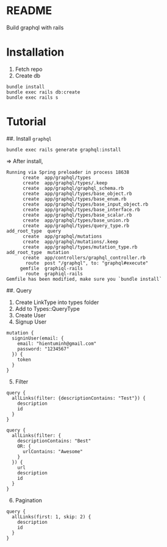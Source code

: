 # README
Build graphql with rails

# Installation
1. Fetch repo
2. Create db
```
bundle install
bundle exec rails db:create
bundle exec rails s
```
# Tutorial
##. Install `graphql`
```
bundle exec rails generate graphql:install
```
=> After install,
```
Running via Spring preloader in process 18638
      create  app/graphql/types
      create  app/graphql/types/.keep
      create  app/graphql/graphql_schema.rb
      create  app/graphql/types/base_object.rb
      create  app/graphql/types/base_enum.rb
      create  app/graphql/types/base_input_object.rb
      create  app/graphql/types/base_interface.rb
      create  app/graphql/types/base_scalar.rb
      create  app/graphql/types/base_union.rb
      create  app/graphql/types/query_type.rb
add_root_type  query
      create  app/graphql/mutations
      create  app/graphql/mutations/.keep
      create  app/graphql/types/mutation_type.rb
add_root_type  mutation
      create  app/controllers/graphql_controller.rb
       route  post "/graphql", to: "graphql#execute"
     gemfile  graphiql-rails
       route  graphiql-rails
Gemfile has been modified, make sure you `bundle install`
```
##. Query
1. Create LinkType into types folder
2. Add to Types::QueryType
3. Create User
4. Signup User
```
mutation {
  signinUser(email: {
    email: "hientuminh@gmail.com"
    password: "1234567"
  }) {
    token
  }
}
```
5. Filter
```
query {
  allLinks(filter: {descriptionContains: "Test"}) {
    description
    id
  }
}

query {
  allLinks(filter: {
    descriptionContains: "Best"
    OR: {
      urlContains: "Awesome"
    }
  }) {
    url
    description
    id
  }
}

```
6. Pagination
```
query {
  allLinks(first: 1, skip: 2) {
    description
    id
  }
}
```
